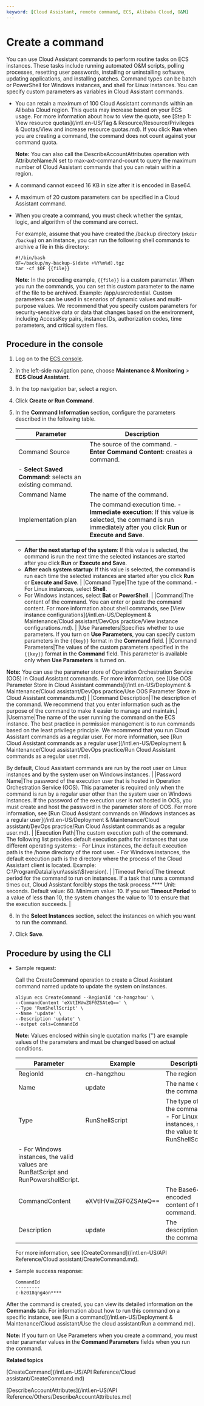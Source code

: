 ```yaml
---
keyword: [Cloud Assistant, remote command, ECS, Alibaba Cloud, O&M]
---
```


# Create a command

You can use Cloud Assistant commands to perform routine tasks on ECS instances. These tasks include running automated O&M scripts, polling processes, resetting user passwords, installing or uninstalling software, updating applications, and installing patches. Command types can be batch or PowerShell for Windows instances, and shell for Linux instances. You can specify custom parameters as variables in Cloud Assistant commands.

-   You can retain a maximum of 100 Cloud Assistant commands within an Alibaba Cloud region. This quota may increase based on your ECS usage. For more information about how to view the quota, see [Step 1: View resource quotas](/intl.en-US/Tag & Resource/Resource/Privileges & Quotas/View and increase resource quotas.md). If you click **Run** when you are creating a command, the command does not count against your command quota.

    **Note:** You can also call the DescribeAccountAttributes operation with AttributeName.N set to max-axt-command-count to query the maximum number of Cloud Assistant commands that you can retain within a region.

-   A command cannot exceed 16 KB in size after it is encoded in Base64.
-   A maximum of 20 custom parameters can be specified in a Cloud Assistant command.
-   When you create a command, you must check whether the syntax, logic, and algorithm of the command are correct.

    For example, assume that you have created the /backup directory \(`mkdir /backup`\) on an instance, you can run the following shell commands to archive a file in this directory:

    ```
    #!/bin/bash 
    OF=/backup/my-backup-$(date +%Y%m%d).tgz
    tar -cf $OF {{file}}
    ```

    **Note:** In the preceding example, `{{file}}` is a custom parameter. When you run the commands, you can set this custom parameter to the name of the file to be archived. Example: /app/usrcredential. Custom parameters can be used in scenarios of dynamic values and multi-purpose values. We recommend that you specify custom parameters for security-sensitive data or data that changes based on the environment, including AccessKey pairs, instance IDs, authorization codes, time parameters, and critical system files.


## Procedure in the console

1.  Log on to the [ECS console](https://ecs.console.aliyun.com).

2.  In the left-side navigation pane, choose **Maintenance & Monitoring** \> **ECS Cloud Assistant**.

3.  In the top navigation bar, select a region.

4.  Click **Create or Run Command**.

5.  In the **Command Information** section, configure the parameters described in the following table.

    |Parameter|Description|
    |---------|-----------|
    |Command Source|The source of the command.     -   **Enter Command Content**: creates a command.
    -   **Select Saved Command**: selects an existing command. |
    |Command Name|The name of the command.|
    |Implementation plan|The command execution time.     -   **Immediate execution**: If this value is selected, the command is run immediately after you click **Run** or **Execute and Save**.
    -   **After the next startup of the system**: If this value is selected, the command is run the next time the selected instances are started after you click **Run** or **Execute and Save**.
    -   **After each system startup**: If this value is selected, the command is run each time the selected instances are started after you click **Run** or **Execute and Save**. |
    |Command Type|The type of the command.     -   For Linux instances, select **Shell**.
    -   For Windows instances, select **Bat** or **PowerShell**. |
    |Command|The content of the command. You can enter or paste the command content. For more information about shell commands, see [View instance configurations](/intl.en-US/Deployment & Maintenance/Cloud assistant/DevOps practice/View instance configurations.md). |
    |Use Parameters|Specifies whether to use parameters. If you turn on **Use Parameters**, you can specify custom parameters in the `{{key}}` format in the **Command** field. |
    |Command Parameters|The values of the custom parameters specified in the `{{key}}` format in the **Command** field. This parameter is available only when **Use Parameters** is turned on.

**Note:** You can use the parameter store of Operation Orchestration Service \(OOS\) in Cloud Assistant commands. For more information, see [Use OOS Parameter Store in Cloud Assistant commands](/intl.en-US/Deployment & Maintenance/Cloud assistant/DevOps practice/Use OOS Parameter Store in Cloud Assistant commands.md) |
    |Command Description|The description of the command. We recommend that you enter information such as the purpose of the command to make it easier to manage and maintain.|
    |Username|The name of the user running the command on the ECS instance. The best practice in permission management is to run commands based on the least privilege principle. We recommend that you run Cloud Assistant commands as a regular user. For more information, see [Run Cloud Assistant commands as a regular user](/intl.en-US/Deployment & Maintenance/Cloud assistant/DevOps practice/Run Cloud Assistant commands as a regular user.md).

By default, Cloud Assistant commands are run by the root user on Linux instances and by the system user on Windows instances. |
    |Password Name|The password of the execution user that is hosted in Operation Orchestration Service \(OOS\). This parameter is required only when the command is run by a regular user other than the system user on Windows instances. If the password of the execution user is not hosted in OOS, you must create and host the password in the parameter store of OOS. For more information, see [Run Cloud Assistant commands on Windows instances as a regular user](/intl.en-US/Deployment & Maintenance/Cloud assistant/DevOps practice/Run Cloud Assistant commands as a regular user.md). |
    |Execution Path|The custom execution path of the command. The following list provides default execution paths for instances that use different operating systems:    -   For Linux instances, the default execution path is the /home directory of the root user.
    -   For Windows instances, the default execution path is the directory where the process of the Cloud Assistant client is located. Example: C:\\ProgramData\\aliyun\\assist\\$\(version\). |
    |Timeout Period|The timeout period for the command to run on instances. If a task that runs a command times out, Cloud Assistant forcibly stops the task process.**** Unit: seconds. Default value: 60. Minimum value: 10. If you set **Timeout Period** to a value of less than 10, the system changes the value to 10 to ensure that the execution succeeds. |

6.  In the **Select Instances** section, select the instances on which you want to run the command.

7.  Click **Save**.


## Procedure by using the CLI

-   Sample request:

    Call the CreateCommand operation to create a Cloud Assistant command named update to update the system on instances.

    ```
    aliyun ecs CreateCommand --RegionId 'cn-hangzhou' \
    --CommandContent 'eXVtIHVwZGF0ZSAteQ==' \
    --Type 'RunShellScript' \
    --Name 'update' \
    --Description 'update' \
    --output cols=CommandId
    ```

    **Note:** Values enclosed within single quotation marks \(''\) are example values of the parameters and must be changed based on actual conditions.

    |Parameter|Example|Description|
    |---------|-------|-----------|
    |RegionId|cn-hangzhou|The region ID.|
    |Name|update|The name of the command.|
    |Type|RunShellScript|The type of the command.     -   For Linux instances, set the value to RunShellScript.
    -   For Windows instances, the valid values are RunBatScript and RunPowershellScript. |
    |CommandContent|eXVtIHVwZGF0ZSAteQ==|The Base64-encoded content of the command.|
    |Description|update|The description of the command.|

    For more information, see [CreateCommand](/intl.en-US/API Reference/Cloud assistant/CreateCommand.md).

-   Sample success response:

    ```
    CommandId
    ---------
    c-hz018qng4on****
    ```


After the command is created, you can view its detailed information on the **Commands** tab. For information about how to run this command on a specific instance, see [Run a command](/intl.en-US/Deployment & Maintenance/Cloud assistant/Use the cloud assistant/Run a command.md).

**Note:** If you turn on Use Parameters when you create a command, you must enter parameter values in the **Command Parameters** fields when you run the command.

**Related topics**  


[CreateCommand](/intl.en-US/API Reference/Cloud assistant/CreateCommand.md)

[DescribeAccountAttributes](/intl.en-US/API Reference/Others/DescribeAccountAttributes.md)

